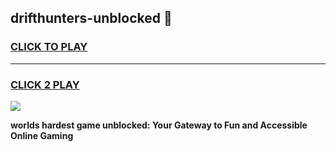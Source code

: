 
## drifthunters-unblocked 👋
<h3>
<a href="https://premium.freeplayer.one?title=drifthunters-unblocked&ref=14F">CLICK TO PLAY</a></h3>
<hr>

<h3>
<a href="https://premium.freeplayer.one?title=drifthunters-unblocked&ref=14F">CLICK 2 PLAY</a>
  
</h3>

<a href="https://premium.freeplayer.one?title=drifthunters-unblocked&ref=12F/"><img src="https://clearcache.store/games.png"></a>


**worlds hardest game unblocked: Your Gateway to Fun and Accessible Online Gaming**
